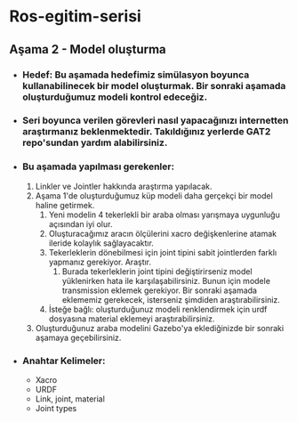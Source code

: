 # Ros-egitim-serisi
## Aşama 2 - Model oluşturma

* ### Hedef: Bu aşamada hedefimiz simülasyon boyunca kullanabilinecek bir model oluşturmak. Bir sonraki aşamada oluşturduğumuz modeli kontrol edeceğiz. 

* ### Seri boyunca verilen görevleri nasıl yapacağınızı internetten araştırmanız beklenmektedir. Takıldığınız yerlerde GAT2 repo'sundan yardım alabilirsiniz.

* ### Bu aşamada yapılması gerekenler: 
    1. Linkler ve Jointler hakkında araştırma yapılacak.
    2. Aşama 1'de oluşturduğumuz küp modeli daha gerçekçi bir model haline getirmek. 
       1. Yeni modelin 4 tekerlekli bir araba olması yarışmaya uygunluğu açısından iyi olur. 
       2. Oluşturacağımız aracın ölçülerini xacro değişkenlerine atamak ileride kolaylık sağlayacaktır.
       3. Tekerleklerin dönebilmesi için joint tipini sabit jointlerden farklı yapmanız gerekiyor. Araştır.
          1. Burada tekerleklerin joint tipini değiştirirseniz model yüklenirken hata ile karşılaşabilirsiniz. Bunun için modele transmission eklemek gerekiyor. Bir sonraki aşamada eklememiz gerekecek, isterseniz şimdiden araştırabilirsiniz.
       4. İsteğe bağlı: oluşturduğunuz modeli renklendirmek için urdf dosyasına material eklemeyi araştırabilirsiniz.
    3. Oluşturduğunuz araba modelini Gazebo'ya eklediğinizde bir sonraki aşamaya geçebilirsiniz.


* ### Anahtar Kelimeler:
  * Xacro
  * URDF
  * Link, joint, material
  * Joint types
